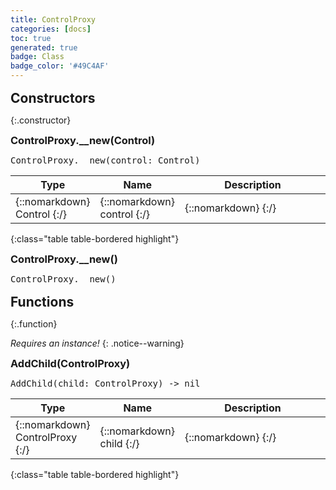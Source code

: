 ```yaml
---
title: ControlProxy
categories: [docs]
toc: true
generated: true
badge: Class
badge_color: '#49C4AF'
---
```

<style>
h2 {
    margin-top: 1rem;
    margin-bottom: 0.5rem;
    padding: 0;
}

h3 {
    margin-top: 0.25rem;
    margin-bottom: 0.25rem;
}

.notice--warning {
    margin-top: 0.25rem !important;
    margin-bottom: 1rem !important;
}
blockquote {
    margin-top: 0.4rem;
    margin-bottom: 0.25rem; 
}
blockquote p {
    margin-bottom: 0 !important;
    font-size: 0.8em !important;
}
table {width: 100%; }
td {width: 1px; }
td:last-child {width: 100%; }
#main {max-width: 1500px !important;}
h2.constructor::before {
  font-family: "Font Awesome 6 Free";
  font-weight: 900;
  content: "\f013";
  margin-right: 0.5em;
}
h2.readonly::before {
  font-family: "Font Awesome 6 Free";
  font-weight: 900;
  content: "\f023";
  margin-right: 0.5em;
}
h2.property::before {
  font-family: "Font Awesome 6 Free";
  font-weight: 900;
  content: "\f466";
  margin-right: 0.5em;
}
h2.function::before {
  font-family: "Font Awesome 6 Free";
  font-weight: 900;
  content: "\f0e7";
  margin-right: 0.5em;
}
</style>
            


## Constructors
{:.constructor}

### ControlProxy.__new(Control)
<div class ="highlighter-rouge">
<div class ="highlight">
<pre class ="highlight">
<span class='nf'>ControlProxy.__new</span>(<span class='o'>control</span>: <span class='kt'>Control</span>)
</pre>
</div>
</div>

| Type | Name | Description
| --- | --- | --- |
| {::nomarkdown} <span class='kt'>Control</span> {:/} | {::nomarkdown} <span class='o'>control</span> {:/} | {::nomarkdown} <span class='c'></span> {:/} |
{:class="table table-bordered highlight"}

### ControlProxy.__new()
<div class ="highlighter-rouge">
<div class ="highlight">
<pre class ="highlight">
<span class='nf'>ControlProxy.__new</span>()
</pre>
</div>
</div>

## Functions
{:.function}

*Requires an instance!*
{: .notice--warning}

### AddChild(ControlProxy)
<div class ="highlighter-rouge">
<div class ="highlight">
<pre class ="highlight">
<span class='nf'>AddChild</span>(<span class='o'>child</span>: <span class='kt'>ControlProxy</span>) -> <span class='kt'>nil</span>
</pre>
</div>
</div>

| Type | Name | Description
| --- | --- | --- |
| {::nomarkdown} <span class='kt'>ControlProxy</span> {:/} | {::nomarkdown} <span class='o'>child</span> {:/} | {::nomarkdown} <span class='c'></span> {:/} |
{:class="table table-bordered highlight"}

